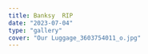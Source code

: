 ```yaml
---
title: Banksy  RIP
date: "2023-07-04"
type: "gallery"
cover: "Our Luggage_3603754011_o.jpg"
---
```

